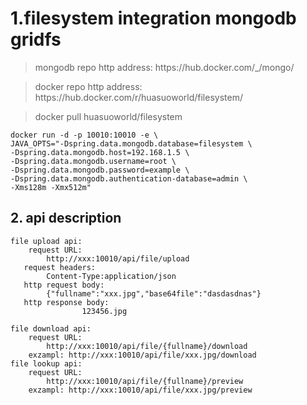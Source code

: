 <h1>1.filesystem integration mongodb gridfs</h1>

<blockquote>mongodb repo http address:
	https://hub.docker.com/_/mongo/</blockquote>

<blockquote>docker repo http address: https://hub.docker.com/r/huasuoworld/filesystem/</blockquote>

<blockquote>docker pull huasuoworld/filesystem</blockquote>

```
docker run -d -p 10010:10010 -e \
JAVA_OPTS="-Dspring.data.mongodb.database=filesystem \
-Dspring.data.mongodb.host=192.168.1.5 \
-Dspring.data.mongodb.username=root \
-Dspring.data.mongodb.password=example \ 
-Dspring.data.mongodb.authentication-database=admin \
-Xms128m -Xmx512m"

```

<h2>2. api description</h2>

```
file upload api: 
	request URL: 
    	http://xxx:10010/api/file/upload
   request headers: 
   		Content-Type:application/json 
   http request body:
   		{"fullname":"xxx.jpg","base64file":"dasdasdnas"}
   http response body:
                123456.jpg

file download api: 
	request URL: 
    	http://xxx:10010/api/file/{fullname}/download
    exzampl: http://xxx:10010/api/file/xxx.jpg/download
file lookup api: 
    request URL: 
   		http://xxx:10010/api/file/{fullname}/preview
    exzampl: http://xxx:10010/api/file/xxx.jpg/preview
```
